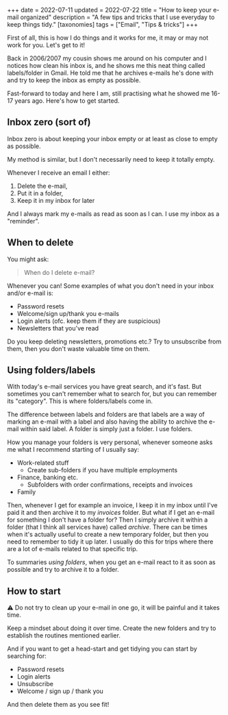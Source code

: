 +++
date = 2022-07-11
updated = 2022-07-22
title = "How to keep your e-mail organized"
description = "A few tips and tricks that I use everyday to keep things tidy."
[taxonomies]
tags = ["Email", "Tips & tricks"]
+++

First of all, this is how I do things and it works for me, it may or may not
work for you. Let's get to it!

Back in 2006/2007 my cousin shows me around on his computer and I notices how
clean his inbox is, and he shows me this neat thing called labels/folder in
Gmail. He told me that he archives e-mails he's done with and try to keep the
inbox as empty as possible.

Fast-forward to today and here I am, still practising what he showed me 16-17
years ago. Here's how to get started.

## Inbox zero (sort of)

Inbox zero is about keeping your inbox empty or at least as close to empty as
possible.

My method is similar, but I don't necessarily need to keep it totally empty.

Whenever I receive an email I either:

1.  Delete the e-mail,
1.  Put it in a folder,
1.  Keep it in my inbox for later

And I always mark my e-mails as read as soon as I can. I use my inbox as a
"reminder".

## When to delete

You might ask:

> When do I delete e-mail?

Whenever you can! Some examples of what you don't need in your inbox and/or
e-mail is:

- Password resets
- Welcome/sign up/thank you e-mails
- Login alerts (ofc. keep them if they are suspicious)
- Newsletters that you've read

Do you keep deleting newsletters, promotions etc.? Try to unsubscribe from them,
then you don't waste valuable time on them.

## Using folders/labels

With today's e-mail services you have great search, and it's fast. But sometimes
you can't remember what to search for, but you can remember its "category". This
is where folders/labels come in.

The difference between labels and folders are that labels are a way of marking
an e-mail with a label and also having the ability to archive the e-mail within
said label. A folder is simply just a folder. I use folders.

How you manage your folders is very personal, whenever someone asks me what I
recommend starting of I usually say:

- Work-related stuff
  - Create sub-folders if you have multiple employments
- Finance, banking etc.
  - Subfolders with order confirmations, receipts and invoices
- Family

Then, whenever I get for example an invoice, I keep it in my inbox until I've
paid it and then archive it to my _invoices_ folder. But what if I get an e-mail
for something I don't have a folder for? Then I simply archive it within a
folder (that I think all services have) called _archive_. There can be times
when it's actually useful to create a new temporary folder, but then you need to
remember to tidy it up later. I usually do this for trips where there are a lot
of e-mails related to that specific trip.

To summaries _using folders_, when you get an e-mail react to it as soon as
possible and try to archive it to a folder.

## How to start

⚠️ Do not try to clean up your e-mail in one go, it will be painful and it takes
time.

Keep a mindset about doing it over time. Create the new folders and try to
establish the routines mentioned earlier.

And if you want to get a head-start and get tidying you can start by searching
for:

- Password resets
- Login alerts
- Unsubscribe
- Welcome / sign up / thank you

And then delete them as you see fit!

